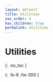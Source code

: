 ```yaml
---
layout: default
title: Utilities
nav_order: 4
has_children: true
permalink: utilities
---
```


# Utilities
{: .no_toc }

{: .fs-6 .fw-300 }

